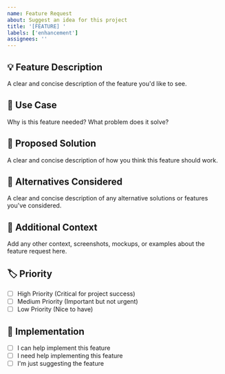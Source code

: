 ```yaml
---
name: Feature Request
about: Suggest an idea for this project
title: '[FEATURE] '
labels: ['enhancement']
assignees: ''
---
```


## 💡 Feature Description
A clear and concise description of the feature you'd like to see.

## 🎯 Use Case
Why is this feature needed? What problem does it solve?

## 💭 Proposed Solution
A clear and concise description of how you think this feature should work.

## 🔄 Alternatives Considered
A clear and concise description of any alternative solutions or features you've considered.

## 📸 Additional Context
Add any other context, screenshots, mockups, or examples about the feature request here.

## 🏷️ Priority
- [ ] High Priority (Critical for project success)
- [ ] Medium Priority (Important but not urgent)
- [ ] Low Priority (Nice to have)

## 👥 Implementation
- [ ] I can help implement this feature
- [ ] I need help implementing this feature
- [ ] I'm just suggesting the feature 